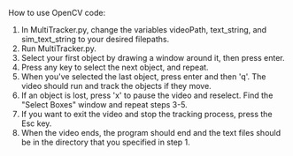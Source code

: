 How to use OpenCV code:
1. In MultiTracker.py, change the variables videoPath, text_string, and sim_text_string to your desired filepaths.
2. Run MultiTracker.py.
3. Select your first object by drawing a window around it, then press enter.
4. Press any key to select the next object, and repeat.
5. When you've selected the last object, press enter and then 'q'. The video should run and track the objects if they move.
6. If an object is lost, press 'x' to pause the video and reselect. Find the "Select Boxes" window and repeat steps 3-5. 
7. If you want to exit the video and stop the tracking process, press the Esc key.
8. When the video ends, the program should end and the text files should be in the directory that you specified in step 1.
